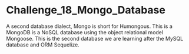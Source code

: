 # Challenge_18_Mongo_Database
A second database dialect, Mongo is short for Humongous. This is a MongoDB is a NoSQL database using the object relational model Mongoose. This is the second database we are learning after the MySQL database and ORM Sequelize. 

